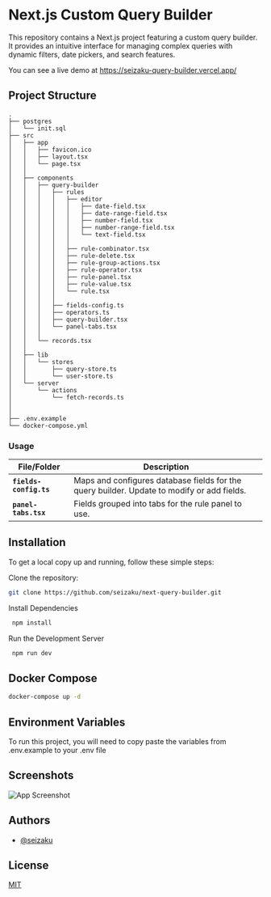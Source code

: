 # Next.js Custom Query Builder

This repository contains a Next.js project featuring a custom query builder. It provides an intuitive interface for managing complex queries with dynamic filters, date pickers, and search features.

You can see a live demo at https://seizaku-query-builder.vercel.app/

## Project Structure
   ```
   .
   ├── postgres
   │   └── init.sql
   ├── src
   │   ├── app
   │   │   ├── favicon.ico
   │   │   ├── layout.tsx
   │   │   └── page.tsx
   │   │
   │   ├── components
   │   │   ├── query-builder
   │   │   │   ├── rules
   │   │   │   │   ├── editor 
   │   │   │   │   │   ├── date-field.tsx
   │   │   │   │   │   ├── date-range-field.tsx
   │   │   │   │   │   ├── number-field.tsx
   │   │   │   │   │   ├── number-range-field.tsx
   │   │   │   │   │   └── text-field.tsx
   │   │   │   │   │
   │   │   │   │   ├── rule-combinator.tsx
   │   │   │   │   ├── rule-delete.tsx
   │   │   │   │   ├── rule-group-actions.tsx
   │   │   │   │   ├── rule-operator.tsx
   │   │   │   │   ├── rule-panel.tsx
   │   │   │   │   ├── rule-value.tsx
   │   │   │   │   └── rule.tsx
   │   │   │   │
   │   │   │   ├── fields-config.ts
   │   │   │   ├── operators.ts
   │   │   │   ├── query-builder.tsx
   │   │   │   └── panel-tabs.tsx
   │   │   │
   │   │   └── records.tsx
   │   │
   │   ├── lib
   │   │   └── stores
   │   │       ├── query-store.ts
   │   │       └── user-store.ts     
   │   └── server
   │       └── actions
   │           └── fetch-records.ts 
   │               
   │  
   ├── .env.example
   └── docker-compose.yml
```

### Usage

| File/Folder                | Description                                                                                           |
|----------------------------|-------------------------------------------------------------------------------------------------------|
| **`fields-config.ts`**     | Maps and configures database fields for the query builder. Update to modify or add fields.|
| **`panel-tabs.tsx`**             | Fields grouped into tabs for the rule panel to use.                                                  |

## Installation

To get a local copy up and running, follow these simple steps:

Clone the repository:
   ```sh
   git clone https://github.com/seizaku/next-query-builder.git
```

Install Dependencies
   ```sh
    npm install
```

Run the Development Server
   ```sh
    npm run dev
```

## Docker Compose

   ```sh
   docker-compose up -d
```

## Environment Variables

To run this project, you will need to copy paste the variables from .env.example to your .env file

## Screenshots

![App Screenshot](https://gcdnb.pbrd.co/images/gvcq8QaZ4Dp8.png?o=1)

    
## Authors

- [@seizaku](https://www.github.com/seizaku)


## License

[MIT](https://choosealicense.com/licenses/mit/)

